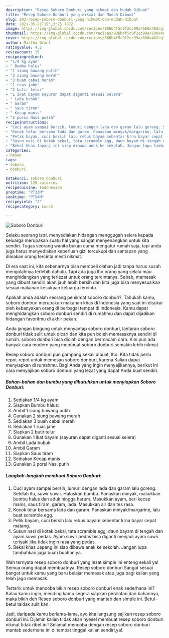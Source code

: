 ```yaml
---
description: "Resep Soboro Donburi yang nikmat dan Mudah Dibuat"
title: "Resep Soboro Donburi yang nikmat dan Mudah Dibuat"
slug: 203-resep-soboro-donburi-yang-nikmat-dan-mudah-dibuat
date: 2021-05-21T19:13:25.707Z
image: https://img-global.cpcdn.com/recipes/886b4f5c9f2cc99a/680x482cq70/soboro-donburi-foto-resep-utama.jpg
thumbnail: https://img-global.cpcdn.com/recipes/886b4f5c9f2cc99a/680x482cq70/soboro-donburi-foto-resep-utama.jpg
cover: https://img-global.cpcdn.com/recipes/886b4f5c9f2cc99a/680x482cq70/soboro-donburi-foto-resep-utama.jpg
author: Martha Grant
ratingvalue: 4.2
reviewcount: 15
recipeingredient:
- "1/4 kg ayam"
- " Bumbu halus"
- "1 siung bawang putih"
- "2 siung bawang merah"
- "3 buah cabai merah"
- "1 ruas jahe"
- "2 butir telur"
- "1 ikat bayam sayuran dapat diganti sesuai selera"
- " Lada bubuk"
- " Garam"
- " Saus tiram"
- " Kecap manis"
- "2 porsi Nasi putih"
recipeinstructions:
- "Cuci ayam sampai bersih, lumuri dengan lada dan garam lalu goreng. Setelah itu, suwir suwir. Haluskan bumbu. Panaskan minyak, masukkan bumbu halus dan aduk hingga harum. Masukkan ayam, beri kecap manis, saus tiram, garam, lada. Masukkan air dan tes rasa."
- "Kocok telur bersama lada dan garam. Panaskan minyak/margarine, lalu buat scramble egg."
- "Petik bayam, cuci bersih lalu rebus bayam sebentar krna bayar cepat matang."
- "Susun nasi di kotak bekal, tata scramble egg, daun bayam di tengah dan ayam suwir pedas. Ayam suwir pedas bisa diganti menjadi ayam suwir teriyaki jika tidak ingin rasa yang pedas."
- "Bekal khas Jepang ini siap dibawa anak ke sekolah. Jangan lupa tambahkan juga buah buahan ya."
categories:
- Resep
tags:
- soboro
- donburi

katakunci: soboro donburi 
nutrition: 129 calories
recipecuisine: Indonesian
preptime: "PT33M"
cooktime: "PT54M"
recipeyield: "2"
recipecategory: Lunch

---
```



![Soboro Donburi](https://img-global.cpcdn.com/recipes/886b4f5c9f2cc99a/680x482cq70/soboro-donburi-foto-resep-utama.jpg)

Selaku seorang istri, menyediakan hidangan menggugah selera kepada keluarga merupakan suatu hal yang sangat menyenangkan untuk kita sendiri. Tugas seorang  wanita bukan cuma mengatur rumah saja, tapi anda juga harus menyediakan keperluan gizi tercukupi dan santapan yang dimakan orang tercinta mesti nikmat.

Di era  saat ini, kita sebenarnya bisa membeli olahan jadi tanpa harus susah mengolahnya terlebih dahulu. Tapi ada juga lho orang yang selalu mau menghidangkan yang terlezat untuk orang tercintanya. Sebab, memasak yang dibuat sendiri akan jauh lebih bersih dan kita juga bisa menyesuaikan sesuai makanan kesukaan keluarga tercinta. 



Apakah anda adalah seorang penikmat soboro donburi?. Tahukah kamu, soboro donburi merupakan makanan khas di Indonesia yang saat ini disukai oleh kebanyakan orang di berbagai tempat di Indonesia. Kamu dapat menghidangkan soboro donburi sendiri di rumahmu dan dapat dijadikan hidangan favoritmu di akhir pekan.

Anda jangan bingung untuk menyantap soboro donburi, lantaran soboro donburi tidak sulit untuk dicari dan kita pun boleh memasaknya sendiri di rumah. soboro donburi bisa diolah dengan bermacam cara. Kini pun ada banyak cara modern yang membuat soboro donburi semakin lebih nikmat.

Resep soboro donburi pun gampang sekali dibuat, lho. Kita tidak perlu repot-repot untuk memesan soboro donburi, karena Kalian dapat menyiapkan di rumahmu. Bagi Anda yang ingin menyajikannya, berikut ini cara menyajikan soboro donburi yang lezat yang dapat Anda buat sendiri.

<!--inarticleads1-->

##### Bahan-bahan dan bumbu yang dibutuhkan untuk menyiapkan Soboro Donburi:

1. Sediakan 1/4 kg ayam
1. Siapkan  Bumbu halus:
1. Ambil 1 siung bawang putih
1. Gunakan 2 siung bawang merah
1. Sediakan 3 buah cabai merah
1. Sediakan 1 ruas jahe
1. Siapkan 2 butir telur
1. Gunakan 1 ikat bayam (sayuran dapat diganti sesuai selera)
1. Ambil  Lada bubuk
1. Ambil  Garam
1. Siapkan  Saus tiram
1. Sediakan  Kecap manis
1. Gunakan 2 porsi Nasi putih




<!--inarticleads2-->

##### Langkah-langkah membuat Soboro Donburi:

1. Cuci ayam sampai bersih, lumuri dengan lada dan garam lalu goreng. Setelah itu, suwir suwir. Haluskan bumbu. Panaskan minyak, masukkan bumbu halus dan aduk hingga harum. Masukkan ayam, beri kecap manis, saus tiram, garam, lada. Masukkan air dan tes rasa.
1. Kocok telur bersama lada dan garam. Panaskan minyak/margarine, lalu buat scramble egg.
1. Petik bayam, cuci bersih lalu rebus bayam sebentar krna bayar cepat matang.
1. Susun nasi di kotak bekal, tata scramble egg, daun bayam di tengah dan ayam suwir pedas. Ayam suwir pedas bisa diganti menjadi ayam suwir teriyaki jika tidak ingin rasa yang pedas.
1. Bekal khas Jepang ini siap dibawa anak ke sekolah. Jangan lupa tambahkan juga buah buahan ya.




Wah ternyata resep soboro donburi yang lezat simple ini enteng sekali ya! Semua orang dapat membuatnya. Resep soboro donburi Sangat sesuai banget untuk kamu yang baru belajar memasak atau juga bagi kalian yang telah jago memasak.

Tertarik untuk mencoba bikin resep soboro donburi enak sederhana ini? Kalau kamu ingin, mending kamu segera siapkan peralatan dan bahannya, maka bikin deh Resep soboro donburi yang mantab dan simple ini. Betul-betul taidak sulit kan. 

Jadi, daripada kamu berlama-lama, ayo kita langsung sajikan resep soboro donburi ini. Dijamin kalian tiidak akan nyesel membuat resep soboro donburi nikmat tidak ribet ini! Selamat mencoba dengan resep soboro donburi mantab sederhana ini di tempat tinggal kalian sendiri,ya!.

